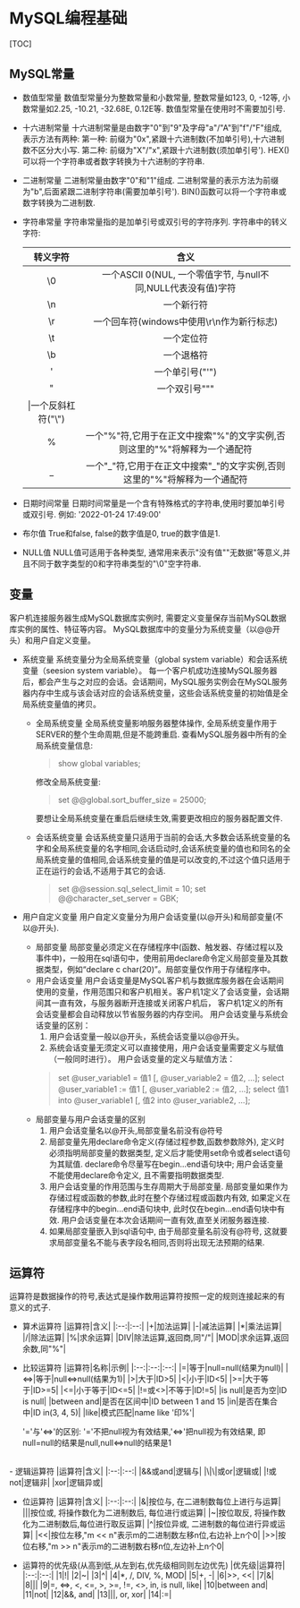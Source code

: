 # MySQL编程基础

[TOC]

## MySQL常量

- 数值型常量
  数值型常量分为整数常量和小数常量, 整数常量如123, 0, -12等, 小数常量如2.25, -10.21, -32.68E, 0.12E等.
  数值型常量在使用时不需要加引号.
- 十六进制常量
  十六进制常量是由数字"0"到"9"及字母"a"/"A"到"f"/"F"组成, 表示方法有两种:
  第一种: 前缀为"0x",紧跟十六进制数(不加单引号),十六进制数不区分大小写.
  第二种: 前缀为"X"/"x",紧跟十六进制数(须加单引号').
  HEX()可以将一个字符串或者数字转换为十六进制的字符串.
- 二进制常量
  二进制常量由数字"0"和"1"组成.
  二进制常量的表示方法为前缀为"b",后面紧跟二进制字符串(需要加单引号').
  BIN()函数可以将一个字符串或数字转换为二进制数.
- 字符串常量
  字符串常量指的是加单引号或双引号的字符序列.
  字符串中的转义字符:

  |转义字符|含义|
  |:--:|:--:|
  |\0|一个ASCII 0(NUL, 一个零值字节, 与null不同,NULL代表没有值)字符|
  |\n|一个新行符|
  |\r|一个回车符(windows中使用\r\n作为新行标志)|
  |\t|一个定位符|
  |\b|一个退格符|
  |\'|一个单引号("'")|
  |\"|一个双引号"""|
  |\\|一个反斜杠符("\\")|
  |\%|一个"%"符,它用于在正文中搜索"%"的文字实例,否则这里的"%"将解释为一个通配符|
  |\_|一个"\_"符,它用于在正文中搜索"_"的文字实例,否则这里的"%"将解释为一个通配符|
- 日期时间常量
  日期时间常量是一个含有特殊格式的字符串,使用时要加单引号或双引号.
  例如: '2022-01-24 17:49:00'
- 布尔值
  True和false, false的数字值是0, true的数字值是1.
- NULL值
  NULL值可适用于各种类型, 通常用来表示"没有值""无数据"等意义,并且不同于数字类型的0和字符串类型的"\0"空字符串.

## 变量

客户机连接服务器生成MySQL数据库实例时, 需要定义变量保存当前MySQL数据库实例的属性、特征等内容。
MySQL数据库中的变量分为系统变量（以@@开头）和用户自定义变量。

- 系统变量
  系统变量分为全局系统变量（global system variable）和会话系统变量（seesion system variable）。
  每一个客户机成功连接MySQL服务器后，都会产生与之对应的会话。会话期间，MySQL服务实例会在MySQL服务器内存中生成与该会话对应的会话系统变量，这些会话系统变量的初始值是全局系统变量值的拷贝。
  - 全局系统变量
    全局系统变量影响服务器整体操作, 全局系统变量作用于SERVER的整个生命周期,但是不能跨重启.
    查看MySQL服务器中所有的全局系统变量信息:
    > show global variables;

    修改全局系统变量:
    > set @@global.sort_buffer_size = 25000;

    要想让全局系统变量在重启后继续生效,需要更改相应的服务器配置文件.

  - 会话系统变量
    会话系统变量只适用于当前的会话,大多数会话系统变量的名字和全局系统变量的名字相同,会话启动时,会话系统变量的值也和同名的全局系统变量的值相同,会话系统变量的值是可以改变的,不过这个值只适用于正在运行的会话,不适用于其它的会话.
    > set @@session.sql_select_limit = 10;
    > set @@character_set_server = GBK;

- 用户自定义变量
  用户自定义变量分为用户会话变量(以@开头)和局部变量(不以@开头).
  - 局部变量
    局部变量必须定义在存储程序中(函数、触发器、存储过程以及事件中)，一般用在sql语句中，使用前用declare命令定义局部变量及其数据类型，例如“declare c char(20)”。局部变量仅作用于存储程序中。
  - 用户会话变量
    用户会话变量是MySQL客户机与数据库服务器在会话期间使用的变量，作用范围只和客户机相关。客户机1定义了会话变量，会话期间其一直有效，与服务器断开连接或关闭客户机后， 客户机1定义的所有会话变量都会自动释放以节省服务器的内存空间。
    用户会话变量与系统会话变量的区别：
    1. 用户会话变量一般以@开头，系统会话变量以@@开头。
    2. 系统会话变量无须定义可以直接使用，用户会话变量需要定义与赋值（一般同时进行）。
    用户会话变量的定义与赋值方法：
    > set @user_variable1 = 值1 [, @user_variable2 = 值2, ...];
    > select @user_variable1 := 值1 [, @user_variable2 := 值2, ...];
    > select 值1 into @user_variable1 [, 值2 into  @user_variable2, ...];
  - 局部变量与用户会话变量的区别
    1. 用户会话变量名以@开头,局部变量名前没有@符号
    2. 局部变量先用declare命令定义(存储过程参数,函数参数除外), 定义时必须指明局部变量的数据类型, 定义后才能使用set命令或者select语句为其赋值. declare命令尽量写在begin...end语句块中; 用户会话变量不能使用declare命令定义, 且不需要指明数据类型.
    3. 用户会话变量的作用范围与生存周期大于局部变量. 局部变量如果作为存储过程或函数的参数,此时在整个存储过程或函数内有效, 如果定义在存储程序中的begin...end语句块中, 此时仅在begin...end语句块中有效. 用户会话变量在本次会话期间一直有效,直至关闭服务器连接.
    4. 如果局部变量嵌入到sql语句中, 由于局部变量名前没有@符号, 这就要求局部变量名不能与表字段名相同,否则将出现无法预期的结果.

## 运算符

运算符是数据操作的符号,表达式是操作数用运算符按照一定的规则连接起来的有意义的式子.

- 算术运算符
  |运算符|含义|
  |:--:|:--:|
  |+|加法运算|
  |-|减法运算|
  |*|乘法运算|
  |/|除法运算|
  |%|求余运算|
  |DIV|除法运算,返回商,同"/"|
  |MOD|求余运算,返回余数,同"%"|

- 比较运算符
  |运算符|名称|示例|
  |:--:|:--:|:--:|
  |=|等于|null=null(结果为null)|
  |<=>|等于|null<=>null(结果为1)|
  |>|大于|ID>5|
  |<|小于|ID<5|
  |>=|大于等于|ID>=5|
  |<=|小于等于|ID<=5|
  |!=或<>|不等于|ID!=5|
  |is null|是否为空|ID is null|
  |between and|是否在区间中|ID between 1 and 15
  |in|是否在集合中|ID in(3, 4, 5)|
  |like|模式匹配|name like '印%'|

  '='与'<=>'的区别: '='不把null视为有效结果,'<=>'把null视为有效结果, 即null=null的结果是null,null<=>null的结果是1
<br/>
- 逻辑运算符
  |运算符|含义|
  |:--:|:--:|
  |&&或and|逻辑与|
  |\|\|或or|逻辑或|
  |!或not|逻辑非|
  |xor|逻辑异或|

- 位运算符
  |运算符|含义|
  |:--:|:--:|
  |&|按位与, 在二进制数每位上进行与运算|
  |\||按位或, 将操作数化为二进制数后, 每位进行或运算|
  |\~|按位取反, 将操作数化为二进制数后,每位进行取反运算|
  |\^|按位异或, 二进制数的每位进行异或运算|
  |\<\<|按位左移,"m << n"表示m的二进制数左移n位,右边补上n个0|
  |\>\>|按位右移,"m >> n"表示m的二进制数右移n位,左边补上n个0|

- 运算符的优先级(从高到低,从左到右,优先级相同则左边优先)
  |优先级|运算符|
  |:--:|:--:|
  |1|!|
  |2|~|
  |3|^|
  |4|*, /, DIV, %, MOD|
  |5|+, -|
  |6|>>, <<|
  |7|&|
  |8|\||
  |9|=, <=>, <, <=, >, >=, !=, <>, in, is null, like|
  |10|between and|
  |11|not|
  |12|&&, and|
  |13|\|\|, or, xor|
  |14|:=|
